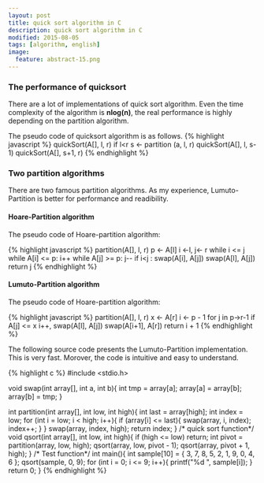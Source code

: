 ```yaml
---
layout: post
title: quick sort algorithm in C
description: quick sort algorithm in C
modified: 2015-08-05
tags: [algorithm, english]
image:
  feature: abstract-15.png
---
```


### The performance of quicksort

There are a lot of implementations of quick sort algorithm. Even the time complexity of the algorithm is **nlog(n)**, the real performance is highly depending on the partition algorithm. 

The pseudo code of quicksort algorithm is as follows. 
{% highlight javascript %}
quickSort(A[], l, r)
      if l<r
      s <- partition (a, l, r)
      quickSort(A[], l, s-1)
      quickSort(A[], s+1, r)
{% endhighlight %}

### Two partition algorithms

There are two famous partition algorithms. As my experience, Lumuto-Partition is better for performance and readibility.

#### Hoare-Partition algorithm

The pseudo code of Hoare-partition algorithm:

{% highlight javascript %}
partition(A[], l, r)
      p <- A[l]
      i <-l, j<- r
      while i <= j
	 while A[i] <= p: i++
	 while A[j] >= p: j--
	 if i<j : swap(A[i], A[j])
      swap(A[l], A[j])
      return j
{% endhighlight %}

#### Lumuto-Partition algorithm

The pseudo code of Hoare-partition algorithm:

{% highlight javascript %}
partition(A[], l, r)
      x <- A[r]
      i <- p - 1
      for j in p->r-1
      	if A[j] <= x
      	   i++, swap(A[l], A[j])
      swap(A[i+1], A[r])
      return i + 1
{% endhighlight %}

The following source code presents the Lumuto-Partition implementation. This is very fast. Morover, the code is intuitive and easy to understand.

{% highlight c %}
#include <stdio.h>

void swap(int array[], int a, int b){
	int tmp = array[a];
	array[a] = array[b];
	array[b] = tmp;
}

int partition(int array[], int low, int high){
	int last = array[high];
	int index = low;
	for (int i = low; i < high; i++){
		if (array[i] <= last){
			swap(array, i, index);
			index++;
		}
	}
	swap(array, index, high);
	return index;
}
/* quick sort function*/
void qsort(int array[], int low, int high){
	if (high <= low)
		return;
	int pivot = partition(array, low, high);
	qsort(array, low, pivot - 1);
	qsort(array, pivot + 1, high);
}
/* Test function*/
int main(){
	int sample[10] = { 3, 7, 8, 5, 2, 1, 9, 0, 4, 6 };
	qsort(sample, 0, 9);
	for (int i = 0; i <= 9; i++){
		printf("%d ", sample[i]);
	}
	return 0;
}
{% endhighlight %}

